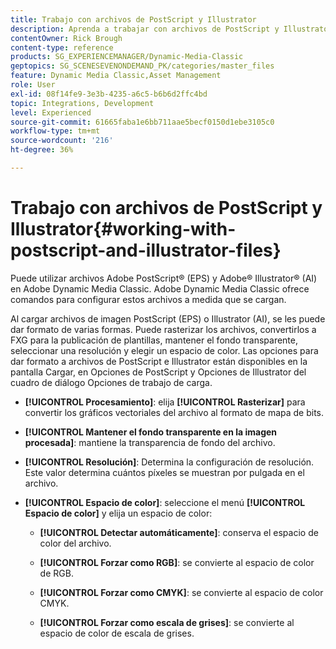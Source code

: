 ```yaml
---
title: Trabajo con archivos de PostScript y Illustrator
description: Aprenda a trabajar con archivos de PostScript y Illustrator en Adobe Dynamic Media Classic.
contentOwner: Rick Brough
content-type: reference
products: SG_EXPERIENCEMANAGER/Dynamic-Media-Classic
geptopics: SG_SCENESEVENONDEMAND_PK/categories/master_files
feature: Dynamic Media Classic,Asset Management
role: User
exl-id: 08f14fe9-3e3b-4235-a6c5-b6b6d2ffc4bd
topic: Integrations, Development
level: Experienced
source-git-commit: 61665faba1e6bb711aae5becf0150d1ebe3105c0
workflow-type: tm+mt
source-wordcount: '216'
ht-degree: 36%

---
```


# Trabajo con archivos de PostScript y Illustrator{#working-with-postscript-and-illustrator-files}

Puede utilizar archivos Adobe PostScript® (EPS) y Adobe® Illustrator® (AI) en Adobe Dynamic Media Classic. Adobe Dynamic Media Classic ofrece comandos para configurar estos archivos a medida que se cargan.

Al cargar archivos de imagen PostScript (EPS) o Illustrator (AI), se les puede dar formato de varias formas. Puede rasterizar los archivos, convertirlos a FXG para la publicación de plantillas, mantener el fondo transparente, seleccionar una resolución y elegir un espacio de color. Las opciones para dar formato a archivos de PostScript e Illustrator están disponibles en la pantalla Cargar, en Opciones de PostScript y Opciones de Illustrator del cuadro de diálogo Opciones de trabajo de carga.

* **[!UICONTROL Procesamiento]**: elija **[!UICONTROL Rasterizar]** para convertir los gráficos vectoriales del archivo al formato de mapa de bits.

* **[!UICONTROL Mantener el fondo transparente en la imagen procesada]**: mantiene la transparencia de fondo del archivo.

* **[!UICONTROL Resolución]**: Determina la configuración de resolución. Este valor determina cuántos píxeles se muestran por pulgada en el archivo.

* **[!UICONTROL Espacio de color]**: seleccione el menú **[!UICONTROL Espacio de color]** y elija un espacio de color:

   * **[!UICONTROL Detectar automáticamente]**: conserva el espacio de color del archivo.

   * **[!UICONTROL Forzar como RGB]**: se convierte al espacio de color de RGB.

   * **[!UICONTROL Forzar como CMYK]**: se convierte al espacio de color CMYK.

   * **[!UICONTROL Forzar como escala de grises]**: se convierte al espacio de color de escala de grises.
